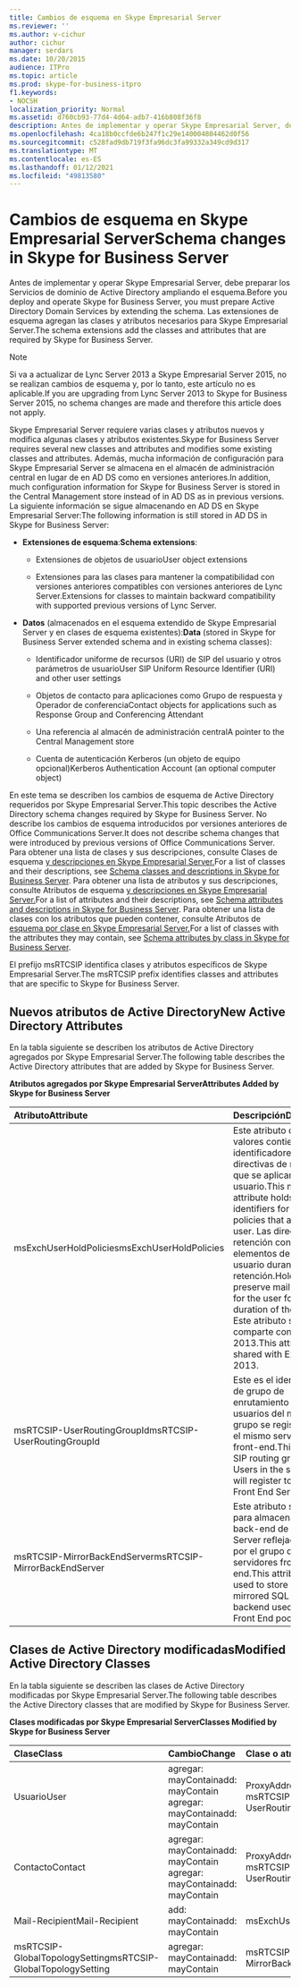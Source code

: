 ```yaml
---
title: Cambios de esquema en Skype Empresarial Server
ms.reviewer: ''
ms.author: v-cichur
author: cichur
manager: serdars
ms.date: 10/20/2015
audience: ITPro
ms.topic: article
ms.prod: skype-for-business-itpro
f1.keywords:
- NOCSH
localization_priority: Normal
ms.assetid: d760cb93-77d4-4d64-adb7-416b808f36f8
description: Antes de implementar y operar Skype Empresarial Server, debe preparar los Servicios de dominio de Active Directory ampliando el esquema. Las extensiones de esquema agregan las clases y atributos necesarios para Skype Empresarial Server.
ms.openlocfilehash: 4ca18b0ccfde6b247f1c29e140004804462d0f56
ms.sourcegitcommit: c528fad9db719f3fa96dc3fa99332a349cd9d317
ms.translationtype: MT
ms.contentlocale: es-ES
ms.lasthandoff: 01/12/2021
ms.locfileid: "49813580"
---
```

# <a name="schema-changes-in-skype-for-business-server"></a><span data-ttu-id="26b72-104">Cambios de esquema en Skype Empresarial Server</span><span class="sxs-lookup"><span data-stu-id="26b72-104">Schema changes in Skype for Business Server</span></span>
 
<span data-ttu-id="26b72-105">Antes de implementar y operar Skype Empresarial Server, debe preparar los Servicios de dominio de Active Directory ampliando el esquema.</span><span class="sxs-lookup"><span data-stu-id="26b72-105">Before you deploy and operate Skype for Business Server, you must prepare Active Directory Domain Services by extending the schema.</span></span> <span data-ttu-id="26b72-106">Las extensiones de esquema agregan las clases y atributos necesarios para Skype Empresarial Server.</span><span class="sxs-lookup"><span data-stu-id="26b72-106">The schema extensions add the classes and attributes that are required by Skype for Business Server.</span></span>

> [!NOTE]
> <span data-ttu-id="26b72-107">Si va a actualizar de Lync Server 2013 a Skype Empresarial Server 2015, no se realizan cambios de esquema y, por lo tanto, este artículo no es aplicable.</span><span class="sxs-lookup"><span data-stu-id="26b72-107">If you are upgrading from Lync Server 2013 to Skype for Business Server 2015, no schema changes are made and therefore this article does not apply.</span></span>
  
<span data-ttu-id="26b72-108">Skype Empresarial Server requiere varias clases y atributos nuevos y modifica algunas clases y atributos existentes.</span><span class="sxs-lookup"><span data-stu-id="26b72-108">Skype for Business Server requires several new classes and attributes and modifies some existing classes and attributes.</span></span> <span data-ttu-id="26b72-109">Además, mucha información de configuración para Skype Empresarial Server se almacena en el almacén de administración central en lugar de en AD DS como en versiones anteriores.</span><span class="sxs-lookup"><span data-stu-id="26b72-109">In addition, much configuration information for Skype for Business Server is stored in the Central Management store instead of in AD DS as in previous versions.</span></span> <span data-ttu-id="26b72-110">La siguiente información se sigue almacenando en AD DS en Skype Empresarial Server:</span><span class="sxs-lookup"><span data-stu-id="26b72-110">The following information is still stored in AD DS in Skype for Business Server:</span></span>
  
- <span data-ttu-id="26b72-111">**Extensiones de esquema**:</span><span class="sxs-lookup"><span data-stu-id="26b72-111">**Schema extensions**:</span></span>
    
  - <span data-ttu-id="26b72-112">Extensiones de objetos de usuario</span><span class="sxs-lookup"><span data-stu-id="26b72-112">User object extensions</span></span>
    
  - <span data-ttu-id="26b72-113">Extensiones para las clases para mantener la compatibilidad con versiones anteriores compatibles con versiones anteriores de Lync Server.</span><span class="sxs-lookup"><span data-stu-id="26b72-113">Extensions for classes to maintain backward compatibility with supported previous versions of Lync Server.</span></span>
    
- <span data-ttu-id="26b72-114">**Datos** (almacenados en el esquema extendido de Skype Empresarial Server y en clases de esquema existentes):</span><span class="sxs-lookup"><span data-stu-id="26b72-114">**Data** (stored in Skype for Business Server extended schema and in existing schema classes):</span></span>
    
  - <span data-ttu-id="26b72-115">Identificador uniforme de recursos (URI) de SIP del usuario y otros parámetros de usuario</span><span class="sxs-lookup"><span data-stu-id="26b72-115">User SIP Uniform Resource Identifier (URI) and other user settings</span></span>
    
  - <span data-ttu-id="26b72-116">Objetos de contacto para aplicaciones como Grupo de respuesta y Operador de conferencia</span><span class="sxs-lookup"><span data-stu-id="26b72-116">Contact objects for applications such as Response Group and Conferencing Attendant</span></span>
    
  - <span data-ttu-id="26b72-117">Una referencia al almacén de administración central</span><span class="sxs-lookup"><span data-stu-id="26b72-117">A pointer to the Central Management store</span></span>
    
  - <span data-ttu-id="26b72-118">Cuenta de autenticación Kerberos (un objeto de equipo opcional)</span><span class="sxs-lookup"><span data-stu-id="26b72-118">Kerberos Authentication Account (an optional computer object)</span></span>
    
<span data-ttu-id="26b72-119">En este tema se describen los cambios de esquema de Active Directory requeridos por Skype Empresarial Server.</span><span class="sxs-lookup"><span data-stu-id="26b72-119">This topic describes the Active Directory schema changes required by Skype for Business Server.</span></span> <span data-ttu-id="26b72-120">No describe los cambios de esquema introducidos por versiones anteriores de Office Communications Server.</span><span class="sxs-lookup"><span data-stu-id="26b72-120">It does not describe schema changes that were introduced by previous versions of Office Communications Server.</span></span> <span data-ttu-id="26b72-121">Para obtener una lista de clases y sus descripciones, consulte Clases de esquema [y descripciones en Skype Empresarial Server.](schema-classes-and-descriptions.md)</span><span class="sxs-lookup"><span data-stu-id="26b72-121">For a list of classes and their descriptions, see [Schema classes and descriptions in Skype for Business Server](schema-classes-and-descriptions.md).</span></span> <span data-ttu-id="26b72-122">Para obtener una lista de atributos y sus descripciones, consulte Atributos de esquema [y descripciones en Skype Empresarial Server.](schema-attributes-and-descriptions.md)</span><span class="sxs-lookup"><span data-stu-id="26b72-122">For a list of attributes and their descriptions, see [Schema attributes and descriptions in Skype for Business Server](schema-attributes-and-descriptions.md).</span></span> <span data-ttu-id="26b72-123">Para obtener una lista de clases con los atributos que pueden contener, consulte Atributos de [esquema por clase en Skype Empresarial Server.](schema-attributes-by-class.md)</span><span class="sxs-lookup"><span data-stu-id="26b72-123">For a list of classes with the attributes they may contain, see [Schema attributes by class in Skype for Business Server](schema-attributes-by-class.md).</span></span>
  
<span data-ttu-id="26b72-124">El prefijo msRTCSIP identifica clases y atributos específicos de Skype Empresarial Server.</span><span class="sxs-lookup"><span data-stu-id="26b72-124">The msRTCSIP prefix identifies classes and attributes that are specific to Skype for Business Server.</span></span>
  
## <a name="new-active-directory-attributes"></a><span data-ttu-id="26b72-125">Nuevos atributos de Active Directory</span><span class="sxs-lookup"><span data-stu-id="26b72-125">New Active Directory Attributes</span></span>

<span data-ttu-id="26b72-126">En la tabla siguiente se describen los atributos de Active Directory agregados por Skype Empresarial Server.</span><span class="sxs-lookup"><span data-stu-id="26b72-126">The following table describes the Active Directory attributes that are added by Skype for Business Server.</span></span>
  
<span data-ttu-id="26b72-127">**Atributos agregados por Skype Empresarial Server**</span><span class="sxs-lookup"><span data-stu-id="26b72-127">**Attributes Added by Skype for Business Server**</span></span>

|<span data-ttu-id="26b72-128">**Atributo**</span><span class="sxs-lookup"><span data-stu-id="26b72-128">**Attribute**</span></span>|<span data-ttu-id="26b72-129">**Descripción**</span><span class="sxs-lookup"><span data-stu-id="26b72-129">**Description**</span></span>|
|:-----|:-----|
|<span data-ttu-id="26b72-130">msExchUserHoldPolicies</span><span class="sxs-lookup"><span data-stu-id="26b72-130">msExchUserHoldPolicies</span></span>  <br/> |<span data-ttu-id="26b72-131">Este atributo de varios valores contiene los identificadores de las directivas de retención que se aplican al usuario.</span><span class="sxs-lookup"><span data-stu-id="26b72-131">This multi-value attribute holds identifiers for hold policies that apply to the user.</span></span> <span data-ttu-id="26b72-132">Las directivas de retención conservan los elementos del buzón del usuario durante toda la retención.</span><span class="sxs-lookup"><span data-stu-id="26b72-132">Hold policies preserve mailbox items for the user for the duration of the hold.</span></span> <span data-ttu-id="26b72-133">Este atributo se comparte con Exchange 2013.</span><span class="sxs-lookup"><span data-stu-id="26b72-133">This attribute is shared with Exchange 2013.</span></span>  <br/> |
|<span data-ttu-id="26b72-134">msRTCSIP-UserRoutingGroupId</span><span class="sxs-lookup"><span data-stu-id="26b72-134">msRTCSIP-UserRoutingGroupId</span></span>  <br/> |<span data-ttu-id="26b72-p106">Este es el identificador de grupo de enrutamiento SIP. Los usuarios del mismo grupo se registrarán en el mismo servidor front-end.</span><span class="sxs-lookup"><span data-stu-id="26b72-p106">This is the SIP routing group ID. Users in the same group will register to the same Front End Server.</span></span>  <br/> |
|<span data-ttu-id="26b72-137">msRTCSIP-MirrorBackEndServer</span><span class="sxs-lookup"><span data-stu-id="26b72-137">msRTCSIP-MirrorBackEndServer</span></span>  <br/> |<span data-ttu-id="26b72-138">Este atributo se usa para almacenar el back-end de SQL Server reflejado usado por el grupo de servidores front-end.</span><span class="sxs-lookup"><span data-stu-id="26b72-138">This attribute is used to store the mirrored SQL Server backend used by the Front End pool.</span></span>  <br/> |
   
## <a name="modified-active-directory-classes"></a><span data-ttu-id="26b72-139">Clases de Active Directory modificadas</span><span class="sxs-lookup"><span data-stu-id="26b72-139">Modified Active Directory Classes</span></span>

<span data-ttu-id="26b72-140">En la tabla siguiente se describen las clases de Active Directory modificadas por Skype Empresarial Server.</span><span class="sxs-lookup"><span data-stu-id="26b72-140">The following table describes the Active Directory classes that are modified by Skype for Business Server.</span></span>
  
<span data-ttu-id="26b72-141">**Clases modificadas por Skype Empresarial Server**</span><span class="sxs-lookup"><span data-stu-id="26b72-141">**Classes Modified by Skype for Business Server**</span></span>

|<span data-ttu-id="26b72-142">**Clase**</span><span class="sxs-lookup"><span data-stu-id="26b72-142">**Class**</span></span>|<span data-ttu-id="26b72-143">**Cambio**</span><span class="sxs-lookup"><span data-stu-id="26b72-143">**Change**</span></span>|<span data-ttu-id="26b72-144">**Clase o atributo**</span><span class="sxs-lookup"><span data-stu-id="26b72-144">**Class or Attribute**</span></span>|
|:-----|:-----|:-----|
|<span data-ttu-id="26b72-145">Usuario</span><span class="sxs-lookup"><span data-stu-id="26b72-145">User</span></span>  <br/> |<span data-ttu-id="26b72-146">agregar: mayContain</span><span class="sxs-lookup"><span data-stu-id="26b72-146">add: mayContain</span></span>  <br/> <span data-ttu-id="26b72-147">agregar: mayContain</span><span class="sxs-lookup"><span data-stu-id="26b72-147">add: mayContain</span></span>  <br/> |<span data-ttu-id="26b72-148">ProxyAddresses</span><span class="sxs-lookup"><span data-stu-id="26b72-148">ProxyAddresses</span></span>  <br/> <span data-ttu-id="26b72-149">msRTCSIP-UserRoutingGroupId</span><span class="sxs-lookup"><span data-stu-id="26b72-149">msRTCSIP-UserRoutingGroupId</span></span>  <br/> |
|<span data-ttu-id="26b72-150">Contacto</span><span class="sxs-lookup"><span data-stu-id="26b72-150">Contact</span></span>  <br/> |<span data-ttu-id="26b72-151">agregar: mayContain</span><span class="sxs-lookup"><span data-stu-id="26b72-151">add: mayContain</span></span>  <br/> <span data-ttu-id="26b72-152">agregar: mayContain</span><span class="sxs-lookup"><span data-stu-id="26b72-152">add: mayContain</span></span>  <br/> |<span data-ttu-id="26b72-153">ProxyAddresses</span><span class="sxs-lookup"><span data-stu-id="26b72-153">ProxyAddresses</span></span>  <br/> <span data-ttu-id="26b72-154">msRTCSIP-UserRoutingGroupId</span><span class="sxs-lookup"><span data-stu-id="26b72-154">msRTCSIP-UserRoutingGroupId</span></span>  <br/> |
|<span data-ttu-id="26b72-155">Mail-Recipient</span><span class="sxs-lookup"><span data-stu-id="26b72-155">Mail-Recipient</span></span>  <br/> |<span data-ttu-id="26b72-156">add: mayContain</span><span class="sxs-lookup"><span data-stu-id="26b72-156">add: mayContain</span></span>  <br/> |<span data-ttu-id="26b72-157">msExchUserHoldPolicies</span><span class="sxs-lookup"><span data-stu-id="26b72-157">msExchUserHoldPolicies</span></span>  <br/> |
|<span data-ttu-id="26b72-158">msRTCSIP-GlobalTopologySetting</span><span class="sxs-lookup"><span data-stu-id="26b72-158">msRTCSIP-GlobalTopologySetting</span></span>  <br/> |<span data-ttu-id="26b72-159">agregar: mayContain</span><span class="sxs-lookup"><span data-stu-id="26b72-159">add: mayContain</span></span>  <br/> |<span data-ttu-id="26b72-160">msRTCSIP-MirrorBackEndServer</span><span class="sxs-lookup"><span data-stu-id="26b72-160">msRTCSIP-MirrorBackEndServer</span></span>  <br/> |
   

